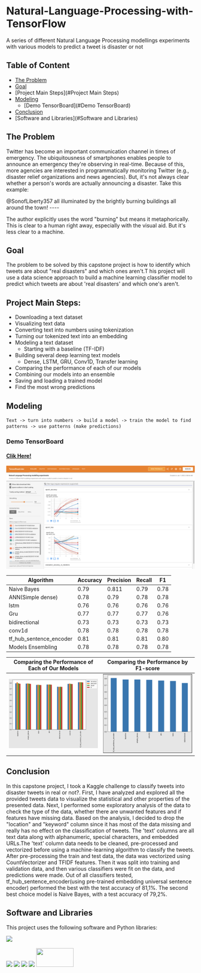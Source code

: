 # Natural-Language-Processing-with-TensorFlow
A series of different Natural Language Processing modellings experiments with various models to predict a tweet is disaster or not

## Table of Content
  * [The Problem](##demo)
  * [Goal](##goal)
  * [Project Main Steps](#Project Main Steps)
  * [Modeling](#Modeling)
    * [Demo TensorBoard](#Demo TensorBoard)
  * [Conclusion](#Conclusion)
  * [Software and Libraries](#Software and Libraries)


## The Problem
Twitter has become an important communication channel in times of emergency. The ubiquitousness of smartphones enables people to announce an emergency they're observing in real-time. Because of this, more agencies are interested in programmatically monitoring Twitter (e.g., disaster relief organizations and news agencies). But, it's not always clear whether a person's words are actually announcing a disaster. Take this example:

@SonofLiberty357 all illuminated by the brightly burning buildings all around the town! ----

The author explicitly uses the word "burning" but means it metaphorically. This is clear to a human right away, especially with the visual aid. But it's less clear to a machine.


## Goal
The problem to be solved by this capstone project is how to identify which tweets are about "real disasters" and which ones aren't.T his project will use a data science approach to build a machine learning classifier model to predict which tweets are about 'real disasters' and which one's aren't.

## Project Main Steps:

- Downloading a text dataset
- Visualizing text data
- Converting text into numbers using tokenization
- Turning our tokenized text into an embedding
- Modeling a text dataset
  - Starting with a baseline (TF-IDF)
- Building several deep learning text models
  - Dense, LSTM, GRU, Conv1D, Transfer learning
- Comparing the performance of each of our models
- Combining our models into an ensemble
- Saving and loading a trained model
- Find the most wrong predictions

## Modeling

```
Text -> turn into numbers -> build a model -> train the model to find patterns -> use patterns (make predictions)
```
### Demo TensorBoard

#### [Clik Here!](https://tensorboard.dev/experiment/uZkruxrDTbO0mIVGGjkO6A/#scalars&run=Conv1D%2F20220107-013633%2Ftrain)
![tersorboard](https://github.com/docum5/Natural-Language-Processing-with-TensorFlow/blob/main/Screen%20Shot%202022-01-07%20at%2011.20.38.png?raw=true)

| Algorithm               | Accuracy | Precision | Recall | F1   |
|-------------------------|----------|-----------|--------|------|
| Naive Bayes             | 0.79     | 0.811     | 0.79   | 0.78 |
| ANN(Simple dense)       | 0.78     | 0.79      | 0.78   | 0.78 |
| lstm                    | 0.76     | 0.76      | 0.76   | 0.76 |
| Gru                     | 0.77     | 0.77      | 0.77   | 0.76 |
| bidirectional           | 0.73     | 0.73      | 0.73   | 0.73 |
| conv1d                  | 0.78     | 0.78      | 0.78   | 0.78 |
| tf_hub_sentence_encoder | 0.81     | 0.81      | 0.81   | 0.80 |
| Models Ensembling       | 0.78     | 0.78      | 0.78   | 0.78 |


Comparing the Performance of Each of Our Models           | Comparing the Performance by F1-score
:-------------------------:|:-------------------------:
![](https://github.com/docum5/Natural-Language-Processing-with-TensorFlow/blob/main/Screen%20Shot%202022-01-07%20at%2011.30.23.png?raw=true)  | ![](https://github.com/docum5/Natural-Language-Processing-with-TensorFlow/blob/main/Screen%20Shot%202022-01-07%20at%2011.29.53.png?raw=true)


## Conclusion
In this capstone project, I took a Kaggle challenge to classify tweets into disaster tweets in real or not?. First, I have analyzed and explored all the provided tweets data to visualize the statistical and other properties of the presented data. Next, I performed some exploratory analysis of the data to check the type of the data, whether there are unwanted features and if features have missing data. Based on the analysis, I decided to drop the "location" and "keyword" column since it has most of the data missing and really has no effect on the classification of tweets. The 'text' columns are all text data along with alphanumeric, special characters, and embedded URLs.The 'text' column data needs to be cleaned, pre-processed and vectorized before using a machine-learning algorithm to classify the tweets. After pre-processing the train and test data, the data was vectorized using CountVectorizer and TFIDF features. Then it was split into training and validation data, and then various classifiers were fit on the data, and predictions were made. Out of all classifiers tested, tf_hub_sentence_encoder(using pre-trained embedding universal sentence encoder) performed the best with the test accuracy of 81,1%. The second best choice model is Naive Bayes, with a test accuracy of 79,2%.


## Software and Libraries
This project uses the following software and Python libraries:



![](https://forthebadge.com/images/badges/made-with-python.svg)

[<img target="_blank" src="https://upload.wikimedia.org/wikipedia/commons/thumb/0/05/Scikit_learn_logo_small.svg/2560px-Scikit_learn_logo_small.svg.png" width=100>](https://flask.palletsprojects.com/en/1.1.x/) [<img target="_blank" src="https://upload.wikimedia.org/wikipedia/commons/thumb/3/31/NumPy_logo_2020.svg/440px-NumPy_logo_2020.svg.png" width=150>](https://numpy.org/) [<img target="_blank" src="https://upload.wikimedia.org/wikipedia/commons/thumb/e/ed/Pandas_logo.svg/1024px-Pandas_logo.svg.png" width=200>](https://pandas.pydata.org/docs/getting_started/index.html) [<img target="_blank" src="https://camo.githubusercontent.com/aeb4f612bd9b40d81c62fcbebd6db44a5d4344b8b962be0138817e18c9c06963/68747470733a2f2f7777772e74656e736f72666c6f772e6f72672f696d616765732f74665f6c6f676f5f686f72697a6f6e74616c2e706e67" width=200>](https://www.tensorflow.org/) [<img target="_blank" src="https://matplotlib.org/stable/_static/logo2.svg" width=100 height=50>](https://matplotlib.org/)



